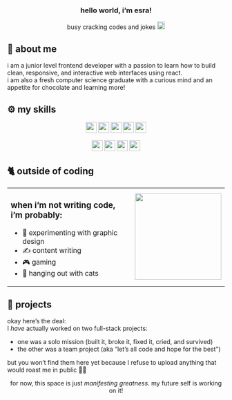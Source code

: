 <h3 align="center"> hello world, i’m <strong>esra!</strong></h3>
<p align="center"> busy cracking codes and jokes <img src="https://gifcity.carrd.co/assets/images/gallery12/a3a140ab.gif?v=e3c0bc0f" height="18"/> </p>

## 🚀 about me

i am a junior level frontend developer with a passion to learn how to build clean, responsive, and interactive web interfaces using react.  
i am also a fresh computer science graduate with a curious mind and an appetite for chocolate and learning more!

## ⚙️ my skills
<p align="center">
<img src="https://img.shields.io/badge/Figma-F24E1E?style=for-the-badge&logo=figma&logoColor=white" height="25"/> <img src="https://img.shields.io/badge/HTML5-E34F26?style=for-the-badge&logo=html5&logoColor=white" height="25"/> <img src="https://img.shields.io/badge/JavaScript-323330?style=for-the-badge&logo=javascript&logoColor=F7DF1E" height="25"/> <img src="https://img.shields.io/badge/Tailwind_CSS-grey?style=for-the-badge&logo=tailwind-css&logoColor=38B2AC" height="25"/> <img src="https://img.shields.io/badge/React-20232A?style=for-the-badge&logo=react&logoColor=61DAFB" height="25"/>
</p>
<p align="center">
<img src="https://img.shields.io/badge/Node.js-339933?style=for-the-badge&logo=nodedotjs&logoColor=white" height="25"/> <img src="https://img.shields.io/badge/express.js-000000?style=for-the-badge&logo=express&logoColor=white" height="25"/> <img src="https://img.shields.io/badge/PostgreSQL-316192?style=for-the-badge&logo=postgresql&logoColor=white" height="25"/> <img src="https://img.shields.io/badge/Sequelize-52B0E7?logo=sequelize&logoColor=fff" height="25"/>
</p>

## 🐈 outside of coding

<table align="center" border="0">
  <tr>
    <td valign="top" width="70%" border="0">
      <h3>when i’m not writing code, i’m probably:</h3>
      <ul>
        <li>🎨 experimenting with graphic design</li>
        <li>✍️ content writing</li>
        <li>🎮 gaming</li>
        <li>🐾 hanging out with cats</li>
      </ul>
    </td>
    <td border="0">
      <img src="https://user-images.githubusercontent.com/74038190/226127923-0e8b7792-7b3c-462b-951b-63c96ba1a5af.gif" width="200px"/>
    </td>
  </tr>
</table>

## 📝 projects

okay here’s the deal:  
I *have* actually worked on two full-stack projects:  
- one was a solo mission (built it, broke it, fixed it, cried, and survived)  
- the other was a team project (aka “let’s all code and hope for the best”)

but you won’t find them here yet because I refuse to upload anything that would roast me in public 😶‍🌫️
<p align="center">
for now, this space is just <i>manifesting greatness</i>.  
my future self is working on it!
</p>
